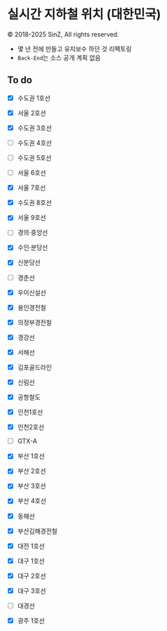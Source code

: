 # 실시간 지하철 위치 (대한민국)
© 2018-2025 SinZ, All rights reserved.

- 몇 년 전에 만들고 유지보수 하던 것 리펙토링
- `Back-End`는 소스 공개 계획 없음

## To do
- [x] 수도권 1호선
- [x] 서울 2호선
- [x] 수도권 3호선
- [ ] 수도권 4호선
- [ ] 수도권 5호선
- [ ] 서울 6호선
- [x] 서울 7호선
- [x] 수도권 8호선
- [x] 서울 9호선
- [ ] 경의·중앙선
- [x] 수인·분당선
- [x] 신분당선
- [ ] 경춘선
- [x] 우이신설선
- [x] 용인경전철
- [x] 의정부경전철
- [x] 경강선
- [x] 서해선
- [x] 김포골드라인
- [x] 신림선
- [x] 공항철도
- [x] 인천1호선
- [x] 인천2호선
- [ ] GTX-A
- [x] 부산 1호선
- [x] 부산 2호선
- [x] 부산 3호선
- [x] 부산 4호선
- [x] 동해선
- [x] 부산김해경전철
- [x] 대전 1호선
- [x] 대구 1호선
- [x] 대구 2호선
- [x] 대구 3호선
- [ ] 대경선
- [x] 광주 1호선

